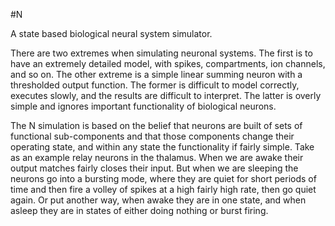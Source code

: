 #N

A state based biological neural system simulator.

There are two extremes when simulating neuronal systems. The first is to have an extremely detailed model, with spikes, compartments, ion channels,
and so on. The other extreme is a simple linear summing neuron with a thresholded output function. The former is difficult to model correctly, executes slowly, and
the results are difficult to interpret. The latter is overly simple and ignores important functionality of biological neurons.

The N simulation is based on the belief that neurons are built of sets of functional sub-components and that those components change their operating state,
and within any state the functionality if fairly simple. Take as an example relay neurons in the thalamus. When we are awake their output matches fairly closes their input.
But when we are sleeping the neurons go into a bursting mode, where they are quiet for short periods of time and then fire a volley of spikes at a high fairly high rate,
then go quiet again. Or put another way, when awake they are in one state, and when asleep they are in states of either doing nothing or burst firing.

